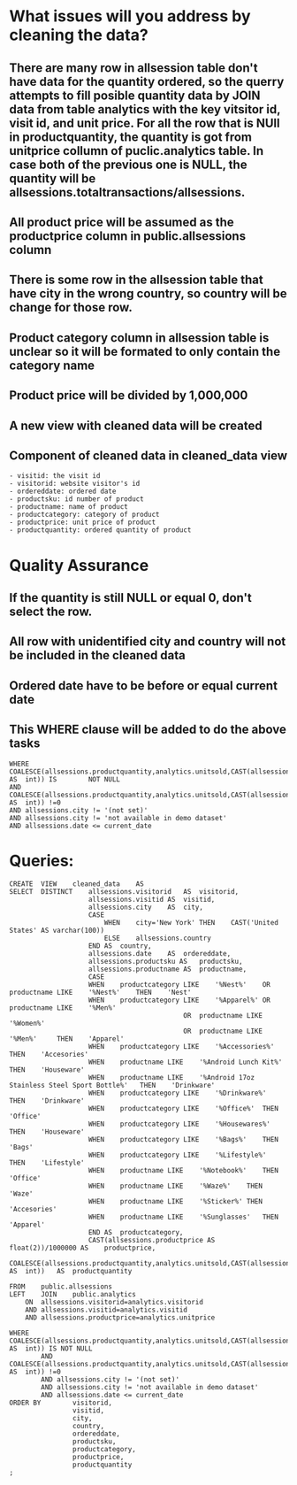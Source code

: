 # What issues will you address by cleaning the data?

 ## There are many row in allsession table don't have data for the quantity ordered, so the querry attempts to fill posible quantity data by JOIN data from table analytics with the key vitsitor id, visit id, and unit price. For all the row that is NUll in productquantity, the quantity is got from unitprice collumn of puclic.analytics table.	In case both of the previous one is NULL, the quantity will be allsessions.totaltransactions/allsessions.	
 ## All product price will be assumed as the productprice column in public.allsessions column
 ## There is some row in the allsession table that have city in the wrong country, so country will be change for those row.
 ## Product category column in allsession table is unclear so it will be formated to only contain the category name
 ## Product price will be divided by 1,000,000
 ## A new view with cleaned data will be created
 ## Component of cleaned data in cleaned_data view
	- visitid: the visit id
	- visitorid: website visitor's id
	- ordereddate: ordered date 
	- productsku: id number of product
	- productname: name of product
	- productcategory: category of product
	- productprice:	unit price of product
	- productquantity: ordered quantity of product

# Quality Assurance
## If the quantity is still NULL or equal 0, don't select the row.  
## All row with unidentified city and country will not be included in the cleaned data
## Ordered date have to be before or equal current date
## This  WHERE clause will be added to do the above tasks
	WHERE	COALESCE(allsessions.productquantity,analytics.unitsold,CAST(allsessions.totaltransactionrevenue/allsessions.productprice	AS	int)) IS 		NOT NULL
	AND	COALESCE(allsessions.productquantity,analytics.unitsold,CAST(allsessions.totaltransactionrevenue/allsessions.productprice	AS	int)) !=0
	AND	allsessions.city != '(not set)'
	AND	allsessions.city !=	'not available in demo dataset'
	AND	allsessions.date <= current_date



# Queries:
	CREATE	VIEW	cleaned_data	AS
	SELECT 	DISTINCT	allsessions.visitorid	AS	visitorid,
						allsessions.visitid	AS	visitid,
						allsessions.city	AS	city,
						CASE
							WHEN	city='New York'	THEN	CAST('United States' AS varchar(100))
							ELSE	allsessions.country	
						END	AS	country,
						allsessions.date	AS	ordereddate,
						allsessions.productsku AS	productsku,
						allsessions.productname AS	productname,
						CASE	
						WHEN	productcategory	LIKE	'%Nest%'	OR	productname	LIKE	'%Nest%'	THEN	'Nest'
						WHEN	productcategory	LIKE	'%Apparel%'	OR	productname	LIKE	'%Men%'	
												OR	productname	LIKE	'%Women%'
												OR	productname	LIKE	'%Men%'		THEN	'Apparel'
						WHEN	productcategory	LIKE	'%Accessories%'	THEN	'Accesories'
						WHEN	productname	LIKE	'%Android Lunch Kit%'	THEN	'Houseware'
						WHEN	productname	LIKE	'%Android 17oz Stainless Steel Sport Bottle%'	THEN	'Drinkware'
						WHEN	productcategory	LIKE	'%Drinkware%'	THEN	'Drinkware'
						WHEN	productcategory	LIKE	'%Office%'	THEN	'Office'
						WHEN	productcategory	LIKE	'%Housewares%'	THEN	'Houseware'
						WHEN	productcategory	LIKE	'%Bags%'	THEN	'Bags'	
						WHEN	productcategory	LIKE	'%Lifestyle%'	THEN	'Lifestyle'	
						WHEN	productname	LIKE	'%Notebook%'	THEN	'Office'
						WHEN	productname	LIKE	'%Waze%'	THEN	'Waze'
						WHEN	productname	LIKE	'%Sticker%'	THEN	'Accesories'
						WHEN	productname	LIKE	'%Sunglasses'	THEN	'Apparel'
						END	AS	productcategory,
						CAST(allsessions.productprice AS	float(2))/1000000 AS	productprice,
						COALESCE(allsessions.productquantity,analytics.unitsold,CAST(allsessions.totaltransactionrevenue/allsessions.productprice	AS	int))	AS	productquantity
			
	FROM	public.allsessions
	LEFT	JOIN	public.analytics	
		ON	allsessions.visitorid=analytics.visitorid
		AND	allsessions.visitid=analytics.visitid
		AND	allsessions.productprice=analytics.unitprice
		
	WHERE		COALESCE(allsessions.productquantity,analytics.unitsold,CAST(allsessions.totaltransactionrevenue/allsessions.productprice	AS	int)) IS NOT NULL
			AND	COALESCE(allsessions.productquantity,analytics.unitsold,CAST(allsessions.totaltransactionrevenue/allsessions.productprice	AS	int)) !=0
			AND	allsessions.city != '(not set)'
			AND	allsessions.city !=	'not available in demo dataset'
			AND	allsessions.date <= current_date
	ORDER BY		visitorid,
					visitid,
					city,
					country,
					ordereddate,
					productsku,
					productcategory,
					productprice,
					productquantity
	;
